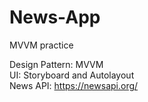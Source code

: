 # News-App
MVVM practice

Design Pattern: MVVM <br>
UI: Storyboard and Autolayout <br>
News API: https://newsapi.org/
